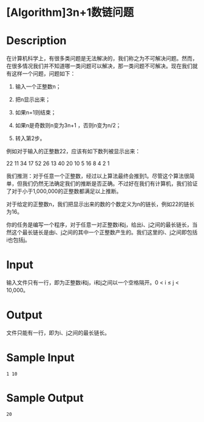 # [Algorithm]3n+1数链问题

# Description

在计算机科学上，有很多类问题是无法解决的，我们称之为不可解决问题。然而，在很多情况我们并不知道哪一类问题可以解决，那一类问题不可解决。现在我们就有这样一个问题，问题如下：

1. 输入一个正整数n；

2. 把n显示出来；

3. 如果n=1则结束；

4. 如果n是奇数则n变为3n+1 ，否则n变为n/2；

5. 转入第2步。

例如对于输入的正整数22，应该有如下数列被显示出来：

22  11  34  17  52  26  13  40  20  10  5  16  8  4  2  1

 

我们推测：对于任意一个正整数，经过以上算法最终会推到1。尽管这个算法很简单，但我们仍然无法确定我们的推断是否正确。不过好在我们有计算机，我们验证了对于小于1,000,000的正整数都满足以上推断。

对于给定的正整数n，我们把显示出来的数的个数定义为n的链长，例如22的链长为16。

你的任务是编写一个程序，对于任意一对正整数i和j，给出i、j之间的最长链长，当然这个最长链长是由i、j之间的其中一个正整数产生的。我们这里的i、j之间即包括i也包括j。

# Input

输入文件只有一行，即为正整数i和j，i和j之间以一个空格隔开。0 < i ≤ j < 10,000。

# Output

文件只能有一行，即为i、j之间的最长链长。

# Sample Input
```
1 10

```

# Sample Output
```
20

```
